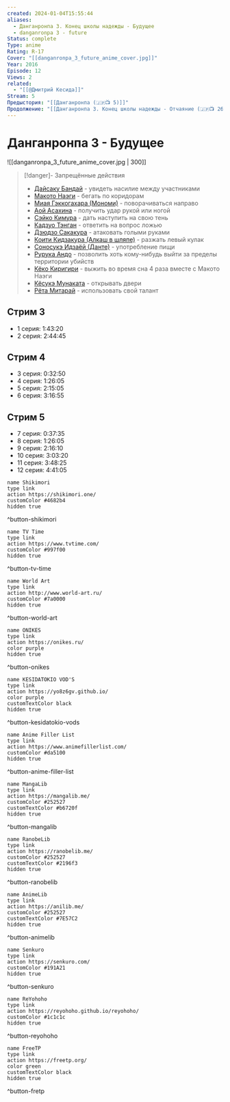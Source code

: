 ```yaml
---
created: 2024-01-04T15:55:44
aliases:
  - Данганронпа 3. Конец школы надежды - Будущее
  - danganronpa 3 - future
Status: complete
Type: anime
Rating: R-17
Cover: "[[danganronpa_3_future_anime_cover.jpg]]"
Year: 2016
Episode: 12
Views: 2
related:
  - "[[@Дмитрий Кесида]]"
Stream: 5
Предыстория: "[[Данганронпа (🇯🇵📺 5)]]"
Продолжение: "[[Данганронпа 3. Конец школы надежды - Отчаяние (🇯🇵📺 268)]]"
---
```


# Данганронпа 3 - Будущее

![[danganronpa_3_future_anime_cover.jpg | 300]]

> [!danger]- Запрещённые действия
>  - [Дайсаку Бандай](https://shikimori.one/characters/140043-daisaku-bandai) - увидеть насилие между участниками
>  - [Макото Наэги](https://shikimori.one/characters/63851-makoto-naegi) - бегать по коридорам
>  - [Миая Гэккогахара (Мономи)](https://shikimori.one/characters/140125-miaya-gekkougahara) - поворачиваться направо
>  - [Аой Асахина](https://shikimori.one/characters/65531-aoi-asahina)  - получить удар рукой или ногой
>  - [Сэйко Кимура](https://shikimori.one/characters/140019-seiko-kimura) - дать наступить на свою тень
>  - [Кадзуо Тэнган](https://shikimori.one/characters/140025-kazuo-tengan) - ответить на вопрос ложью
>  - [Дзюдзо Сакакура](https://shikimori.one/characters/140128-juuzou-sakakura) - атаковать голыми руками
>  - [Коити Кидзакура (Алкаш в шляпе)](https://shikimori.one/characters/140026-kouichi-kizakura) - разжать левый кулак
>  - [Соносукэ Идзаёй (Данте)](https://shikimori.one/characters/140021-sounosuke-izayoi) - употребление пищи
>  - [Рурука Андо](https://shikimori.one/characters/140020-ruruka-andou) - позволить хоть кому-нибудь выйти за пределы территории убийств
>  - [Кёко Киригири](https://shikimori.one/characters/63845-kyouko-kirigiri) - выжить во время сна 4 раза вместе с Макото Наэги
>  - [Кёсукэ Мунаката](https://shikimori.one/characters/140126-kyousuke-munakata) - открывать двери
>  - [Рëта Митарай](https://shikimori.one/characters/140042-ryouta-mitarai) - использовать свой талант


## Стрим 3

 - 1 серия: 1:43:20
 - 2 серия: 2:44:45

## Стрим 4

 - 3 серия: 0:32:50
 - 4 серия: 1:26:05
 - 5 серия: 2:15:05
 - 6 серия: 3:16:55

## Стрим 5

 - 7 серия: 0:37:35
 - 8 серия: 1:26:05
 - 9 серия: 2:16:10
 - 10 серия: 3:03:20
 - 11 серия: 3:48:25
 - 12 серия: 4:41:05

```button
name Shikimori
type link
action https://shikimori.one/
customColor #4682b4
hidden true
```
^button-shikimori

```button
name TV Time
type link
action https://www.tvtime.com/
customColor #997f00
hidden true
```
^button-tv-time

```button
name World Art
type link
action http://www.world-art.ru/
customColor #7a0000
hidden true
```
^button-world-art

```button
name ONIKES
type link
action https://onikes.ru/
color purple
hidden true
```
^button-onikes

```button
name KESIDATOKIO VOD'S
type link
action https://yo8z6gv.github.io/
color purple
customTextColor black
hidden true
```
^button-kesidatokio-vods

```button
name Anime Filler List
type link
action https://www.animefillerlist.com/
customColor #da5100
hidden true
```
^button-anime-filler-list

```button
name MangaLib
type link
action https://mangalib.me/
customColor #252527
customTextColor #b6720f
hidden true
```
^button-mangalib

```button
name RanobeLib
type link
action https://ranobelib.me/
customColor #252527
customTextColor #2196f3
hidden true
```
^button-ranobelib

```button
name AnimeLib
type link
action https://anilib.me/
customColor #252527
customTextColor #7E57C2
hidden true
```
^button-animelib

```button
name Senkuro
type link
action https://senkuro.com/
customColor #191A21
hidden true
```
^button-senkuro

```button
name ReYohoho
type link
action https://reyohoho.github.io/reyohoho/
customColor #1c1c1c
hidden true
```
^button-reyohoho

```button
name FreeTP
type link
action https://freetp.org/
color green
customTextColor black
hidden true
```
^button-fretp
